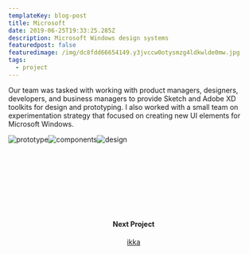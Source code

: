 ```yaml
---
templateKey: blog-post
title: Microsoft
date: 2019-06-25T19:33:25.285Z
description: Microsoft Windows design systems
featuredpost: false
featuredimage: /img/dc8fdd66654149.y3jvccw0otysmzg4ldkwlde0mw.jpg
tags:
  - project
---
```

<span>Our team was tasked with working with product managers, designers, developers, and business managers to provide Sketch and Adobe XD toolkits for design and prototyping. I also worked with a small team on experimentation strategy that focused on creating new UI elements for Microsoft Windows.</span><div style="text-align:center;display: inline-block">![prototype](/img/cover.jpg)![components](/img/bcd.jpg)![design](/img/web.png)</div>
<div style="padding:120px 0;text-align:center;">
<h4>Next Project</h4>
<a href="/blog/2019-06-26-ikka">ikka</a>
</div>
